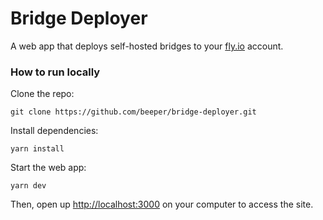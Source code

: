 # Bridge Deployer

A web app that deploys self-hosted bridges to your [fly.io](https://fly.io) account.

### How to run locally

Clone the repo:
```commandline
git clone https://github.com/beeper/bridge-deployer.git
```

Install dependencies:
```commandline
yarn install
```

Start the web app:
```commandline
yarn dev
```

Then, open up [http://localhost:3000](http://localhost:3000) on your computer to access the site.
